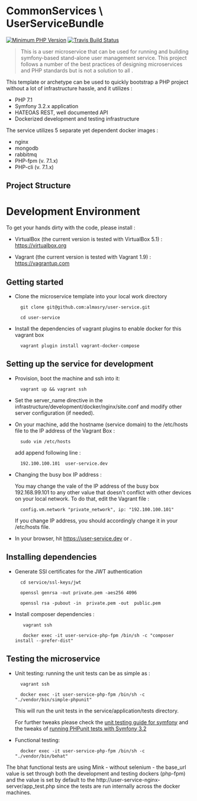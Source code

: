 CommonServices \ UserServiceBundle 
==================================
   
[![Minimum PHP Version](https://img.shields.io/badge/php-%3E%3D%207.0-8892BF.svg?style=flat)](https://php.net/)   [![Travis Build Status](https://travis-ci.org/almasry/user-microservice.svg?branch=master)](https://travis-ci.org/almasry/user-microservice)



> This is a user microservice that can be used for running and building symfony-based stand-alone user management service. This project follows 
a number of the best practices of designing microservices and PHP standards but is not a solution to all . 

This template or archetype can be used to quickly bootstrap a PHP project without a lot of infrastructure hassle, and it utilizes :

* PHP 7.1
* Symfony 3.2.x application 
* HATEOAS REST, well documented API  
* Dockerized development and testing infrastructure


The service utilizes 5 separate yet dependent docker images :
    
* nginx 
* mongodb
* rabbitmq
* PHP-fpm (v. 7.1.x)
* PHP-cli (v. 7.1.x)

## Project Structure   
    
    
Development Environment  
=========================

To get your hands dirty with the code, please install  :

- VirtualBox (the current version is tested with VirtualBox 5.1) :  https://virtualbox.org 

- Vagrant (the current version is tested with Vagrant 1.9) : https://vagrantup.com


## Getting started  

- Clone the microservice template into your local work directory 
  
        git clone git@github.com:almasry/user-service.git
        
        cd user-service 

- Install the dependencies of vagrant plugins to enable docker for this vagrant box 

        vagrant plugin install vagrant-docker-compose

    
## Setting up the service for development  

- Provision, boot the machine and ssh into it:
        
        vagrant up && vagrant ssh
    
- Set the server_name directive in the infrastructure/development/docker/nginx/site.conf and modify other server configuration (if needed).

- On your machine, add the hostname (service domain) to the /etc/hosts file to the IP address of the Vagrant Box :
 
        sudo vim /etc/hosts 
        
    add append following line :
        
        192.100.100.101  user-service.dev 
        
- Changing the busy box IP address :     
    
    You may change the vale of the IP address of the busy box 192.168.99.101 to any other value that doesn't conflict with other devices on your local network. To do that, edit the Vagrant file : 
     
        config.vm.network "private_network", ip: "192.100.100.101"

    If you change IP address, you should accordingly change it in your /etc/hosts file.
        
-    In your browser, hit https://user-service.dev or .  


## Installing dependencies 

- Generate SSl certificates for the JWT authentication 

        cd service/ssl-keys/jwt

        openssl genrsa -out private.pem -aes256 4096
            
        openssl rsa -pubout -in  private.pem -out  public.pem
            

-    Install composer dependencies :
     
            vagrant ssh 
            
            docker exec -it user-service-php-fpm /bin/sh -c "composer install --prefer-dist"


## Testing the microservice   

- Unit testing: running the unit tests can be as simple as : 

        vagrant ssh 
            
        docker exec -it user-service-php-fpm /bin/sh -c "./vendor/bin/simple-phpunit"

    This will run the unit tests in the  service/application/tests directory.
    
    For further tweaks please check the [unit testing guide for symfony](http://symfony.com/doc/current/create_framework/unit_testing.html) and the tweaks of [running PHPunit tests with Symfony 3.2](http://symfony.com/blog/how-to-solve-phpunit-issues-in-symfony-3-2-applications) 
    
    
- Functional testing: 
    
                
        docker exec -it user-service-php-fpm /bin/sh -c "./vendor/bin/behat"


The bhat functional tests are using Mink - without selenium - the base_url value is set through both the development and testing dockers (php-fpm) and the value is set by default to the http://user-service-nginx-server/app_test.php  since the tests are run internally across the docker machines.
    
